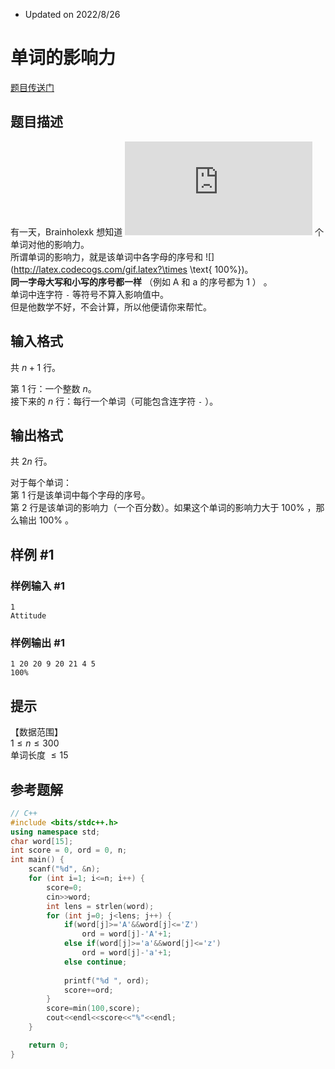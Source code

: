 - Updated on 2022/8/26

# 单词的影响力

[题目传送门](https://www.luogu.com.cn/problem/U241783)

## 题目描述

有一天，Brainholexk 想知道 ![](http://latex.codecogs.com/gif.latex?n) 个单词对他的影响力。  
所谓单词的影响力，就是该单词中各字母的序号和 ![](http://latex.codecogs.com/gif.latex?\times \text{ 100\%})。  
 **同一字母大写和小写的序号都一样** （例如 A 和 a 的序号都为$\text{ 1 }$） 。  
单词中连字符 `-` 等符号不算入影响值中。  
但是他数学不好，不会计算，所以他便请你来帮忙。

## 输入格式

共 $n+1$ 行。  

第 $1$ 行：一个整数 $n$。  
接下来的 $n$ 行：每行一个单词（可能包含连字符 `-` ）。

## 输出格式

共 $2n$ 行。  

对于每个单词：  
第 $1$ 行是该单词中每个字母的序号。  
第 $2$ 行是该单词的影响力（一个百分数）。如果这个单词的影响力大于 $100\%$ ，那么输出 $100\%$ 。

## 样例 #1

### 样例输入 #1

```
1
Attitude
```

### 样例输出 #1

```
1 20 20 9 20 21 4 5 
100%
```

## 提示

【数据范围】  
$1 \leq n \leq 300$  
单词长度 $\leq 15$

## 参考题解
```cpp
// C++
#include <bits/stdc++.h>
using namespace std;
char word[15];
int score = 0, ord = 0, n;
int main() {
	scanf("%d", &n);
	for (int i=1; i<=n; i++) {
		score=0;
		cin>>word;
		int lens = strlen(word);
		for (int j=0; j<lens; j++) {
			if(word[j]>='A'&&word[j]<='Z')
				ord = word[j]-'A'+1;
			else if(word[j]>='a'&&word[j]<='z')
				ord = word[j]-'a'+1;
			else continue;
			
			printf("%d ", ord);
			score+=ord;
		}
		score=min(100,score);
		cout<<endl<<score<<"%"<<endl;
	}

	return 0;
}
```
